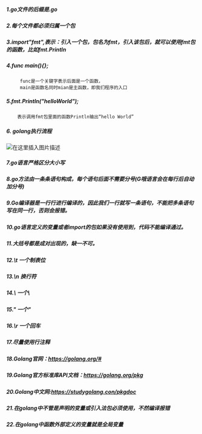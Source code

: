 ##### 1.go文件的后缀是.go
##### 2.每个文件都必须归属一个包
##### 3.import"fmt",表示：引入一个包，包名为fmt，引入该包后，就可以使用fmt包的函数，比如fmt.Println
##### 4.func main(){};
         func是一个关键字表示后面是一个函数，
         main是函数名同时mian是主函数，即我们程序的入口 
##### 5.fmt.Println("helloWorld");
                  
        表示调用fmt包里面的函数Println输出“hello World”  
##### 6. golang执行流程       
![在这里插入图片描述](https://img-blog.csdnimg.cn/20200419204331402.png?x-oss-process=image/watermark,type_ZmFuZ3poZW5naGVpdGk,shadow_10,text_aHR0cHM6Ly9ibG9nLmNzZG4ubmV0L3FxXzQzMDcyMzk5,size_16,color_FFFFFF,t_70)        
       
##### 7.go语言严格区分大小写
##### 8.go方法由一条条语句构成，每个语句后面不需要分号(G哦语言会在每行后自动加分号)
##### 9.Go编译器是一行行进行编译的，因此我们一行就写一条语句，不能把多条语句写在同一行，否则会报错。
##### 10.go语言定义的变量或者import的包如果没有使用到，代码不能编译通过。
##### 11.大括号都是成对出现的，缺一不可。
##### 12.\t 一个制表位
##### 13.\n 换行符
##### 14.\\ 一个\
##### 15.\" 一个"
##### 16.\r 一个回车
##### 17.尽量使用行注释
##### 18.Golang官网：https://golang.org/#
##### 19.Golang官方标准库API文档：https://golang.org/pkg
##### 20.Golang中文网:https://studygolang.con/pkgdoc
##### 21.在golang中不管是声明的变量或引入法包必须使用，不然编译报错
##### 22.在golang中函数外部定义的变量就是全局变量      